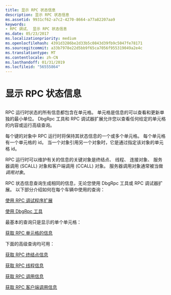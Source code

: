 ```yaml
---
title: 显示 RPC 状态信息
description: 显示 RPC 状态信息
ms.assetid: 9931cf62-a7c2-4270-8664-a77a82207aa9
keywords:
- RPC 调试、 显示 RPC 状态信息
ms.date: 05/23/2017
ms.localizationpriority: medium
ms.openlocfilehash: 4391d3286be2d33b5c0843d39fb9c5047fe78171
ms.sourcegitcommit: a33b7978e22d5bb9f65ca7056f955319049a2e4c
ms.translationtype: MT
ms.contentlocale: zh-CN
ms.lasthandoff: 01/31/2019
ms.locfileid: "56555864"
---
```

# <a name="displaying-rpc-state-information"></a>显示 RPC 状态信息


## <span id="ddk_displaying_rpc_state_information_dbg"></span><span id="DDK_DISPLAYING_RPC_STATE_INFORMATION_DBG"></span>


RPC 运行时状态的所有信息都包含在单元格。 单元格是信息的可以查看和更新单独的最小单位。 DbgRpc 工具和 RPC 调试器扩展允许您以查看任何给定的单元格的内容或运行高级查询。

每个键的对象中 RPC 运行时将保持其状态信息的一个或多个单元格。 每个单元格有一个单元格的 id。 当一个对象引用另一个对象时，它是通过指定该对象的单元格 id。

RPC 运行时可以维护有关的信息的关键对象是终结点、 线程、 连接对象、 服务器调用 (SCALL) 对象和客户端调用 (CCALL) 对象。 服务器调用对象通常被当做*调用对象*。

RPC 状态信息查询生成相同的信息，无论您使用 DbgRpc 工具或 RPC 调试器扩展。 以下部分介绍如何在每个车辆中使用的查询：

[使用 RPC 调试程序扩展](using-the-rpc-debugger-extensions.md)

[使用 DbgRpc 工具](using-the-dbgrpc-tool.md)

最基本的查询只是显示的单个单元格：

[获取 RPC 单元格的信息](get-rpc-cell-information.md)

下面的高级查询均可用：

[获取 RPC 终结点信息](get-rpc-endpoint-information.md)

[获取 RPC 线程信息](get-rpc-thread-information.md)

[获取 RPC 调用信息](get-rpc-call-information.md)

[获取 RPC 客户端调用信息](get-rpc-client-call-information.md)

 

 





